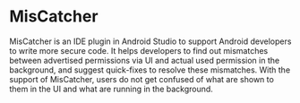 # MisCatcher
MisCatcher is an IDE plugin in Android Studio to support Android developers to write more secure code. It helps developers to find out mismatches between advertised permissions via UI and actual used permission in the background, and suggest quick-fixes to resolve these mismatches. With the support of MisCatcher, users do not get confused of what are shown to them in the UI and what are running in the background.
